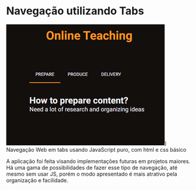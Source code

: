 # Navegação utilizando Tabs
![Imagem do projeto final](https://github.com/AntonioGally/Navegacao-com-tabs/blob/master/aa.png))<br>
Navegação Web em tabs usando JavaScript puro, com html e css básico

A aplicação foi feita visando implementações futuras em projetos maiores. Há uma gama de possibilidades de fazer esse tipo de navegação, até mesmo sem usar JS, porém o modo apresentado é mais atrativo pela organização e facilidade.
